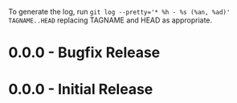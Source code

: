 To generate the log, run `git log --pretty='* %h - %s (%an, %ad)'  TAGNAME..HEAD` replacing TAGNAME and HEAD as appropriate.

# 0.0.0 - Bugfix Release


# 0.0.0 - Initial Release
